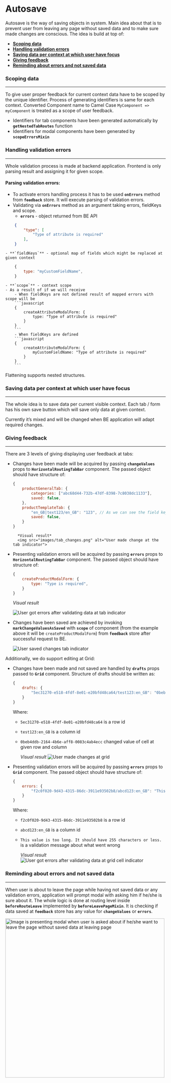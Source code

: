 # Autosave

Autosave is the way of saving objects in system. Main idea about that is to prevent user from leaving any page without saved data and to make sure made changes are conscious. The idea is build at top of:
- [**Scoping data**](#scoping-data)
- [**Handling validation errors**](#handling-validation-errors)
- [**Saving data per context at which user have focus**](#saving-data-per-context-at-which-user-have-focus)
- [**Giving feedback**](#giving-feedback)
- [**Reminding about errors and not saved data**](#reminding-about-errors-and-not-saved-data)

### Scoping data
---

To give user proper feedback for current context data have to be scoped by the unique identifier. Process of generating identifiers is same for each context. Converted Component name to Camel Case `MyComponent => myComponent` is treated as a scope of user feedback.
- Identifiers for tab components have been generated automatically by **`getNestedTabRoutes`** function
- Identifiers for modal components have been generated by **`scopeErrorsMixin`**

### Handling validation errors
---

Whole validation process is made at backend application. Frontend is only parsing result and assigning it for given scope.

#### Parsing validation errors:

- To activate errors handling process it has to be used **`onErrors`** method from **`feedback`** store. It will execute parsing of validation errors.
- Validating via **`onErrors`** method as an argument taking errors, fieldKeys and scope.
    - **`errors`** - object returned from BE API
```json
    {
        "type": [
            "Type of attribute is required"
        ],
    }
``` 
    - **`fieldKeys`** - optional map of fields which might be replaced at given context
```javascript
    {
        type: "myCustomFieldName",
    }
```
    - **`scope`** - context scope
    - As a result of if we will receive
        - When fieldKeys are not defined result of mapped errors with scope will be 
        ```javascript
        {
            createAttributeModalForm: {
                type: "Type of attribute is required"
            }
        }
        ```
        - When fieldKeys are defined
        ```javascript
        {
            createAttributeModalForm: {
                myCustomFieldName: "Type of attribute is required"
            }
        }
        ```
<div class="Alert Alert--info">
    Flattening supports nested structures.
</div>

### Saving data per context at which user have focus
---

The whole idea is to save data per current visible context. Each tab / form has his own save button which will save only data at given context. 

<div class="Alert Alert--warning">
    Currently it’s mixed and will be changed when BE application will adapt required changes.
</div>

### Giving feedback
---

There are 3 levels of giving displaying user feedback at tabs:
- Changes have been made will be acquired by passing **`changeValues`** props to **`HorizontalRoutingTabBar`** component. The passed object should have structure of:

    ```javascript
    {
        productGeneralTab: {
            categories: ["abc68d44-732b-47df-8398-7c8038dc1133"],
            saved: false,
        },
        productTemplateTab: {
            "en_GB|text123/en_GB": "123", // As we can see the field key might be totally customased.
            saved: false,
        }  
    }
    ```

        *Visual result*
        <img src="images/tab_changes.png" alt="User made change at the tab indicator">

- Presenting validation errors will be acquired by passing **`errors`** props to **`HorizontalRoutingTabBar`** component. The passed object should have structure of:

    ```javascript
    {
        createProductModalForm: {
            type: "Type is required",
        }
    }
    ```

    *Visual result*
    
    <img src="images/tab_errors.png" alt="User got errors after validating data at tab indicator">

- Changes have been saved are achieved by invoking **`markChangeValuesAsSaved`** with **`scope`** of component (from the example above it will be `createProductModalForm`) from **`feedback`** store after successful request to BE.

    <img src="images/tab_success.png" alt="User saved changes tab indicator">

Additionally, we do support editing at Grid:

- Changes have been made and not saved are handled by **`drafts`** props passed to **`Grid`** component. Structure of drafts should be written as:

    ```javascript
    {
        drafts: {
            "5ec31270-e518-4fdf-8e01-e20bfd48ca64/test123:en_GB": "0beb4ddb-2164-4b6e-aff8-0083c4ab4ecc",
        }
    }
    ```
  
    Where:
    - `5ec31270-e518-4fdf-8e01-e20bfd48ca64` is a row id
    - `test123:en_GB` is a column id
    - `0beb4ddb-2164-4b6e-aff8-0083c4ab4ecc` changed value of cell at given row and column
    
        *Visual result*
        <img src="images/cell_success.png" alt="User made changes at grid">

- Presenting validation errors will be acquired by passing **`errors`** props to **`Grid`** component. The passed object should have structure of:

    ```javascript
    {
        errors: {
            "f2c0f020-9d43-4315-86dc-3911e93502b8/abcd123:en_GB": "This value is too long. It should have 255 characters or less.",
        }
    }
    ```
  
    Where:
    - `f2c0f020-9d43-4315-86dc-3911e93502b8` is a row id
    - `abcd123:en_GB` is a column id
    - `This value is too long. It should have 255 characters or less.` is a validation message about what went wrong
    
        *Visual result*
        <img src="images/cell_error.png" alt="User got errors after validating data at grid cell indicator">

### Reminding about errors and not saved data
---

When user is about to leave the page while having not saved data or any validation errors, application will prompt modal with asking him if he/she is sure about it. The whole logic is done at routing level inside **`beforeRouteLeave`** implemented by **`beforeLeavePageMixin`**. It is checking if data saved at **`feedback`** store has any value for **`changeValues`** or **`errors`**.

<img width="500px" src="images/autosave_modal_feedback.png" alt="Image is presenting modal when user is asked about if he/she want to leave the page without saved data at leaving page">
